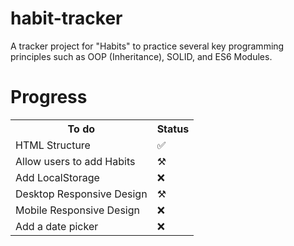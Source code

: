 # habit-tracker

A tracker project for "Habits" to practice several key programming principles such as OOP (Inheritance), SOLID, and ES6 Modules.

<h1>Progress</h1>
<table>
<tr>
<th>To do</th>
<th>Status</th>
</tr>
<tr>
<td>HTML Structure</td>
<td>✅</td>
</tr>
<tr>
<td>Allow users to add Habits</td>
<td>⚒️</td>
</tr>
<tr>
<td>Add LocalStorage</td>
<td>❌</td>
</tr>
<tr>
<td>Desktop Responsive Design</td>
<td>⚒️</td>
</tr>
<tr>
<td>Mobile Responsive Design</td>
<td>❌</td>
</tr>
<tr>
<td>Add a date picker</td>
<td>❌</td>
</tr>
</table>

